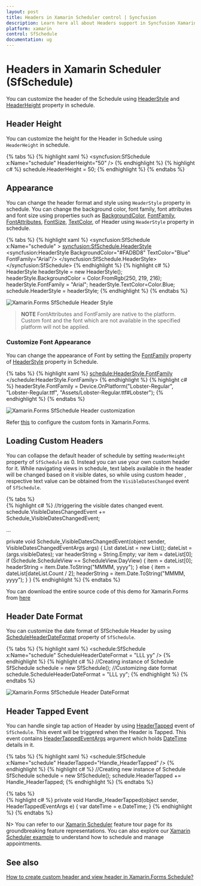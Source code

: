 ```yaml
---     
layout: post     
title: Headers in Xamarin Scheduler control | Syncfusion
description: Learn here all about Headers support in Syncfusion Xamarin Scheduler (SfSchedule) control, its elements and more.
platform: xamarin    
control: SfSchedule     
documentation: ug   
---  
```


# Headers in Xamarin Scheduler (SfSchedule)

You can customize the header of the Schedule using [HeaderStyle](https://help.syncfusion.com/cr/xamarin/Syncfusion.SfSchedule.XForms.SfSchedule.html#Syncfusion_SfSchedule_XForms_SfSchedule_HeaderStyle) and [HeaderHeight](https://help.syncfusion.com/cr/xamarin/Syncfusion.SfSchedule.XForms.SfSchedule.html#Syncfusion_SfSchedule_XForms_SfSchedule_HeaderHeight) property in schedule.

## Header Height

You can customize the height for the Header in Schedule using `HeaderHeight` in schedule.

{% tabs %} 
{% highlight xaml %}
<syncfusion:SfSchedule x:Name="schedule" HeaderHeight="50" />
{% endhighlight %} 
{% highlight c# %}
schedule.HeaderHeight = 50;
{% endhighlight %}
{% endtabs %} 

## Appearance

You can change the header format and style using `HeaderStyle` property in schedule.
You can change the background color, font family, font attributes and font size using properties such as [BackgroundColor](https://help.syncfusion.com/cr/xamarin/Syncfusion.SfSchedule.XForms.HeaderStyle.html#Syncfusion_SfSchedule_XForms_HeaderStyle_BackgroundColor), [FontFamily](https://help.syncfusion.com/cr/xamarin/Syncfusion.SfSchedule.XForms.HeaderStyle.html#Syncfusion_SfSchedule_XForms_HeaderStyle_FontFamily), [FontAttributes](https://help.syncfusion.com/cr/xamarin/Syncfusion.SfSchedule.XForms.HeaderStyle.html#Syncfusion_SfSchedule_XForms_HeaderStyle_FontAttributes), [FontSize](https://help.syncfusion.com/cr/xamarin/Syncfusion.SfSchedule.XForms.HeaderStyle.html#Syncfusion_SfSchedule_XForms_HeaderStyle_FontSize), [TextColor](https://help.syncfusion.com/cr/xamarin/Syncfusion.SfSchedule.XForms.HeaderStyle.html#Syncfusion_SfSchedule_XForms_HeaderStyle_TextColor), of Header using `HeaderStyle` property in schedule.

{% tabs %} 
{% highlight xaml %}
<syncfusion:SfSchedule x:Name="schedule" >
	<syncfusion:SfSchedule.HeaderStyle>
		<syncfusion:HeaderStyle
			BackgroundColor="#FADBD8" 
			TextColor="Blue" 
			FontFamily="Arial"/>
	</syncfusion:SfSchedule.HeaderStyle>
</syncfusion:SfSchedule>
{% endhighlight %}
{% highlight c# %}
HeaderStyle headerStyle = new HeaderStyle();
headerStyle.BackgroundColor = Color.FromRgb(250, 219, 216);
headerStyle.FontFamily = "Arial";
headerStyle.TextColor=Color.Blue;
schedule.HeaderStyle = headerStyle;
{% endhighlight %}
{% endtabs %} 

![Xamarin.Forms SfSchedule Header Style](Header_images/xamarin.forms.schedule-header-appearance.png) 

>**NOTE**
FontAttributes and FontFamily are native to the  platform. Custom font and the font which are not available in the specified platform will not be applied.

### Customize Font Appearance

You can change the appearance of Font by setting the  [FontFamily](https://help.syncfusion.com/cr/xamarin/Syncfusion.SfSchedule.XForms.HeaderStyle.html#Syncfusion_SfSchedule_XForms_HeaderStyle_FontFamilyProperty) property of [HeaderStyle](https://help.syncfusion.com/xamarin/sfschedule/headers#appearance) property in Schedule.

{% tabs %} 
{% highlight xaml %}
<schedule:HeaderStyle.FontFamily>
	<OnPlatform x:TypeArguments="x:String" iOS="Lobster-Regular" Android="Lobster-Regular.ttf" WinPhone="Assets/Lobster-Regular.ttf#Lobster" />
</schedule:HeaderStyle.FontFamily>
{% endhighlight %}
{% highlight c# %}
headerStyle.FontFamily = Device.OnPlatform("Lobster-Regular", "Lobster-Regular.ttf", "Assets/Lobster-Regular.ttf#Lobster");
{% endhighlight %}
{% endtabs %} 

![Xamarin.Forms SfSchedule Header customization](Header_images/xamarin.forms-schedule-customize-font.png) 

Refer [this](https://help.syncfusion.com/xamarin/sfschedule/monthview#custom-font-setting-in-xamarinforms-android) to configure the custom fonts in Xamarin.Forms.

## Loading Custom Headers

You can collapse the default header of schedule by setting `HeaderHeight` property of `SfSchedule` as 0. Instead you can use your own custom header for it. While navigating views in schedule, text labels available in the header will be changed based on it visible dates, so while using custom header , respective text value can be obtained from the `VisibleDatesChanged` event of `SfSchedule`.

{% tabs %}   
{% highlight c# %}
//triggering the visible dates changed event.
schedule.VisibleDatesChangedEvent += Schedule_VisibleDatesChangedEvent;

... 

private void Schedule_VisibleDatesChangedEvent(object sender, VisibleDatesChangedEventArgs args)
{
	List<DateTime> dateList = new List<DateTime>();
	dateList = (args.visibleDates);
	var headerString = String.Empty;
	var item = dateList[0];
	if (Schedule.ScheduleView == ScheduleView.DayView)
	{
		item = dateList[0];
		headerString = item.Date.ToString("MMMM, yyyy");
	}
	else
	{
		item = dateList[dateList.Count / 2];
		headerString = item.Date.ToString("MMMM, yyyy");
	}
}
{% endhighlight %}
{% endtabs %}   

You can download the entire source code of this demo for Xamarin.Forms from [here](https://github.com/SyncfusionExamples/loading-custom-headers-schedule-xamarin)

## Header Date Format

You can customize the date format of SfSchedule Header by using [ScheduleHeaderDateFormat](https://help.syncfusion.com/cr/xamarin/Syncfusion.SfSchedule.XForms.SfSchedule.html#Syncfusion_SfSchedule_XForms_SfSchedule_ScheduleHeaderDateFormat) property of `SfSchedule`.

{% tabs %}
{% highlight xaml %}
<schedule:SfSchedule x:Name="schedule" ScheduleHeaderDateFormat = "LLL yy" />
{% endhighlight %}
{% highlight c# %}
//Creating instance of Schedule
SfSchedule schedule = new SfSchedule();
//Customizing date format
schedule.ScheduleHeaderDateFormat = "LLL yy";
{% endhighlight %}
{% endtabs %}

![Xamarin.Forms SfSchedule Header DateFormat](Header_images/xamarin.forms-schedule-date-format.png)

## Header Tapped Event

You can handle single tap action of Header by using [HeaderTapped](https://help.syncfusion.com/cr/xamarin/Syncfusion.SfSchedule.XForms.SfSchedule.html) event of `SfSchedule`. This event will be triggered when the Header is Tapped. This event contains [HeaderTappedEventArgs](https://help.syncfusion.com/cr/xamarin/Syncfusion.SfSchedule.XForms.HeaderTappedEventArgs.html) argument which holds [DateTime](https://help.syncfusion.com/cr/xamarin/Syncfusion.SfSchedule.XForms.HeaderTappedEventArgs.html#Syncfusion_SfSchedule_XForms_HeaderTappedEventArgs_DateTime) details in it.

{% tabs %}
{% highlight xaml %}
<schedule:SfSchedule x:Name="schedule" HeaderTapped="Handle_HeaderTapped" />
{% endhighlight %}
{% highlight c# %}
//Creating  new instance of Schedule
SfSchedule schedule = new SfSchedule();
schedule.HeaderTapped += Handle_HeaderTapped;
{% endhighlight %}
{% endtabs %}

{% tabs %}   
{% highlight c# %}
private void Handle_HeaderTapped(object sender, HeaderTappedEventArgs e)
{
    var dateTime = e.DateTime;
}
{% endhighlight %}
{% endtabs %}   

N> You can refer to our [Xamarin Scheduler](https://www.syncfusion.com/xamarin-ui-controls/xamarin-scheduler) feature tour page for its groundbreaking feature representations. You can also explore our [Xamarin Scheduler example](https://github.com/syncfusion/xamarin-demos/tree/master/Forms/Schedule) to understand how to schedule and manage appointments.

## See also

[How to create custom header and view header in Xamarin.Forms Schedule?](https://support.syncfusion.com/kb/article/8862/how-to-create-custom-header-and-view-header-in-xamarin-forms-schedule)



